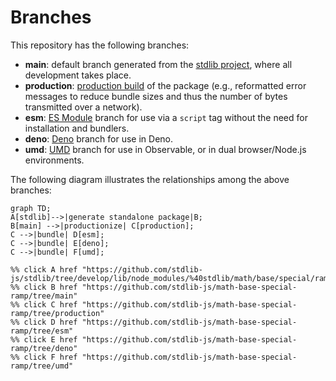 <!--

@license Apache-2.0

Copyright (c) 2022 The Stdlib Authors.

Licensed under the Apache License, Version 2.0 (the "License");
you may not use this file except in compliance with the License.
You may obtain a copy of the License at

    http://www.apache.org/licenses/LICENSE-2.0

Unless required by applicable law or agreed to in writing, software
distributed under the License is distributed on an "AS IS" BASIS,
WITHOUT WARRANTIES OR CONDITIONS OF ANY KIND, either express or implied.
See the License for the specific language governing permissions and
limitations under the License.

-->

# Branches

This repository has the following branches:

-   **main**: default branch generated from the [stdlib project][stdlib-url], where all development takes place.
-   **production**: [production build][production-url] of the package (e.g., reformatted error messages to reduce bundle sizes and thus the number of bytes transmitted over a network).
-   **esm**: [ES Module][esm-url] branch for use via a `script` tag without the need for installation and bundlers.
-   **deno**: [Deno][deno-url] branch for use in Deno.
-   **umd**: [UMD][umd-url] branch for use in Observable, or in dual browser/Node.js environments.

The following diagram illustrates the relationships among the above branches:

```mermaid
graph TD;
A[stdlib]-->|generate standalone package|B;
B[main] -->|productionize| C[production];
C -->|bundle| D[esm];
C -->|bundle| E[deno];
C -->|bundle| F[umd];

%% click A href "https://github.com/stdlib-js/stdlib/tree/develop/lib/node_modules/%40stdlib/math/base/special/ramp"
%% click B href "https://github.com/stdlib-js/math-base-special-ramp/tree/main"
%% click C href "https://github.com/stdlib-js/math-base-special-ramp/tree/production"
%% click D href "https://github.com/stdlib-js/math-base-special-ramp/tree/esm"
%% click E href "https://github.com/stdlib-js/math-base-special-ramp/tree/deno"
%% click F href "https://github.com/stdlib-js/math-base-special-ramp/tree/umd"
```

[stdlib-url]: https://github.com/stdlib-js/stdlib/tree/develop/lib/node_modules/%40stdlib/math/base/special/ramp
[production-url]: https://github.com/stdlib-js/math-base-special-ramp/tree/production
[deno-url]: https://github.com/stdlib-js/math-base-special-ramp/tree/deno
[umd-url]: https://github.com/stdlib-js/math-base-special-ramp/tree/umd
[esm-url]: https://github.com/stdlib-js/math-base-special-ramp/tree/esm